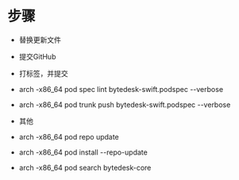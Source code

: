 <!--
 * @Author: jackning 270580156@qq.com
 * @Date: 2022-03-25 19:15:28
 * @LastEditors: jackning 270580156@qq.com
 * @LastEditTime: 2024-10-08 15:54:39
 * @Description: bytedesk.com https://github.com/Bytedesk/bytedesk
 *   Please be aware of the BSL license restrictions before installing Bytedesk IM – 
 *  selling, reselling, or hosting Bytedesk IM as a service is a breach of the terms and automatically terminates your rights under the license. 
 *  仅支持企业内部员工自用，严禁私自用于销售、二次销售或者部署SaaS方式销售 
 *  Business Source License 1.1: https://github.com/Bytedesk/bytedesk/blob/main/LICENSE 
 *  contact: 270580156@qq.com 
 *  联系：270580156@qq.com
 * Copyright (c) 2024 by bytedesk.com, All Rights Reserved. 
-->
# 步骤

- 替换更新文件
- 提交GitHub
- 打标签，并提交
- arch -x86_64 pod spec lint bytedesk-swift.podspec --verbose
- arch -x86_64 pod trunk push bytedesk-swift.podspec --verbose

- 其他
- arch -x86_64 pod repo update
- arch -x86_64 pod install --repo-update
- arch -x86_64 pod search bytedesk-core
